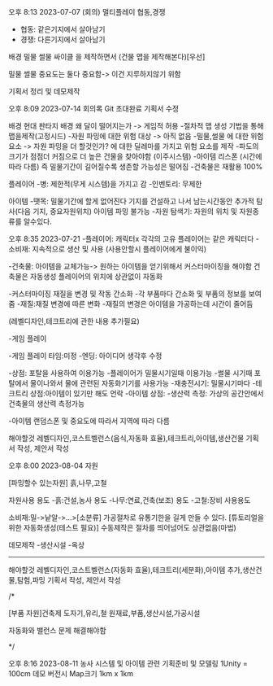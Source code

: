 오후 8:13 2023-07-07 (회의)
멀티플레이
협동,경쟁 
- 협동: 같은기지에서 살아남기
- 경쟁: 다른기지에서 살아남기


배경
밀물 썰물 싸이클 을 제작하면서 (건물 맵을 제작해본다)[우선]

밀물 썰물 중요도는 둘다 중요함-> 이건 지루하지않기 위함

기획서 정리 및 데모제작

오후 8:09 2023-07-14 회의록
Git 초대완료
기획서 수정

배경
현대 판타지 배경
왜 달이 떨어지는가 -> 게임적 허용
-절차적 맵 생성 기법을 통해 맵을제작(고정시드)
-자원 파밍에 대한 위험 대상 -> 아직 없음
-밀물,썰물 에 대한 위험요소 -> 자원 파밍을 더 할것인가? 에 대한 딜레마를 가지고 위험 요소를 제작
-파도의 크기가 점점더 커짐으로 더 높은 건물을 찾아야함 (이주시스템)
-아이템 리스폰 (시간에 따라 다름)
즉 밀물기간이 길어질수록 생존할 가능성은 떨어짐
-건축물은 재활용 100%

플레이어
-병: 제한적(무게 시스템)을 가지고 감
-인벤토리: 무제한

아이템
-땟목: 밀물기간에 할게 없어진다  기지를 건설하고 나서 남는시간동안 추가적 탐사(다음 기지, 중요자원위치) 아이템 파밍 불가능
-자원 탐색기: 자원의 위치 및 자원종류를 알수있다.

오후 8:35 2023-07-21
-플레이어: 캐릭터x 각각의 고유 플레이어는 같은 캐릭터다
 -소비재: 지속적으로 생산 및 사용 (사용안할시 플레이어에게 불이익)

-건축물: 아이템을 교체가능-> 원하는 아이템을 얻기위해서 커스터마이징을 해야함
건축물은 자동생성
플레이어의 위치에 상관없이 자동화

-커스터마이징 재질을 변경 및 작동 간소화
 -각 부품마다 간소화 및 부품의 정보를 보여줌
-재질:재질 변경에 따른 변화
 -재질의 변경은 아이템을 가공하는데 시간이 줄어듬

(레벨디자인,테크트리에 관한 내용 추가필요)

-게임 플레이

-게임 플레이 타임:미정
-엔딩: 아이디어 생각후 수정

-상점: 포탈을 사용하여 이용가능
 -플레이어가 밀물시기일때 이용가능
 -썰물 시기때 포탈에서 물이나와서 물에 관련된 자동화기기를 사용가능
 -재충전시기: 밀물시기마다
 -테크트리 상점:아이템이 있기만 해도 언락
 -아이템 상점:
 -생산력 측정: 가상의 공간안에서 건축물의 생산력 측정가능
 
-아이템
 랜덤스폰 및 중요도에 따라서 지역에 따라 다름


 해야할것
 레벨디자인,코스트벨런스(음식,자동화 효율),테크트리,아이템,생산건물
 기획서 작성, 제안서 작성

오후 8:00 2023-08-04
자원

[파밍할수 있는자원]
흙,나무,고철

자원사용 용도
-흙:건설,농사 용도
-나무:연료,건축(보조) 용도
-고철:장비 사용용도

소비재:밀->낱알->...>[소분류] 
가공절차로 유통기한을 길게 만들 수 있다. [튜토리얼을 위한 자동화생성(테스트 필요)]
수동제작은 절차를 띄어넘어도 상관없음(마법)


데모제작
-생산시설
-옥상

-------------------------------------------------------------------
 해야할것
 레벨디자인,코스트벨런스(자동화 효율),테크트리(세분화),아이템 추가,생산건물,탐험,파밍
 기획서 작성, 제안서 작성

/*

[부품 자원]건축제
도자기,유리,철
원재료,부품,생산시설,가공시설

자동화와 밸런스 문제 해결해야함


*/

오후 8:16 2023-08-11
농사 시스템 및 아이템 관련 기획준비 및 모델링
1Unity = 100cm
데모 버전시 Map크기 1km x 1km
